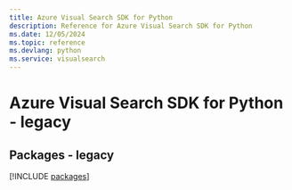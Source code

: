 ```yaml
---
title: Azure Visual Search SDK for Python
description: Reference for Azure Visual Search SDK for Python
ms.date: 12/05/2024
ms.topic: reference
ms.devlang: python
ms.service: visualsearch
---
```

# Azure Visual Search SDK for Python - legacy
## Packages - legacy
[!INCLUDE [packages](visual-search-index.md)]